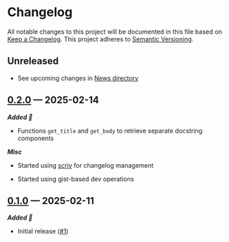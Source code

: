 # Changelog

All notable changes to this project will be documented in this file based on [Keep a Changelog](https://keepachangelog.com/en/1.0.0/). This project adheres to [Semantic Versioning](https://semver.org/spec/v2.0.0.html).

## Unreleased

- See upcoming changes in [News directory](https://github.com/makukha/doctestcase/tree/main/NEWS.d)

<!-- scriv-insert-here -->

<a id='changelog-0.2.0'></a>
## [0.2.0](https://github.com/makukha/doctestcase/releases/tag/v0.2.0) — 2025-02-14

***Added 🌿***

- Functions `get_title` and `get_body` to retrieve separate docstring components

***Misc***

- Started using [scriv](https://github.com/nedbat/scriv) for changelog management

- Started using gist-based dev operations

<a id='changelog-0.1.0'></a>
## [0.1.0](https://github.com/makukha/doctestcase/releases/tag/v0.1.0) — 2025-02-11

***Added 🌿***

- Initial release ([#1](https://github.com/makukha/doctestcase/issues/1))
